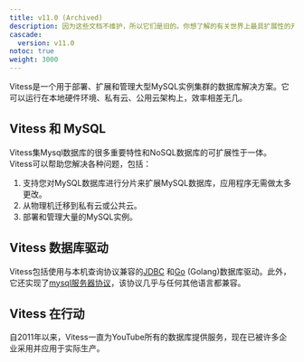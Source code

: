 ```yaml
---
title: v11.0 (Archived)
description: 因为这些文档不维护，所以它们是旧的。你想了解的有关世界上最具扩展性的开源MySQL平台的一切，都在这里
cascade:
  version: v11.0
notoc: true
weight: 3000
---
```


Vitess是一个用于部署、扩展和管理大型MySQL实例集群的数据库解决方案。它可以运行在本地硬件环境、私有云、公用云架构上，效率相差无几。

## Vitess 和 MySQL

Vitess集Mysql数据库的很多重要特性和NoSQL数据库的可扩展性于一体。 Vitess可以帮助您解决各种问题，包括：

1. 支持您对MySQL数据库进行分片来扩展MySQL数据库，应用程序无需做太多更改。
2. 从物理机迁移到私有云或公共云。
3. 部署和管理大量的MySQL实例。

## Vitess 数据库驱动

Vitess包括使用与本机查询协议兼容的[JDBC](https://github.com/vitessio/vitess/tree/master/java) 和[Go](https://godoc.org/vitess.io/vitess/go) (Golang)数据库驱动。此外，它还实现了[mysql服务器协议](https://dev.mysql.com/doc/internals/en/client-server-protocol.html)，该协议几乎与任何其他语言都兼容。

## Vitess 在行动

自2011年以来，Vitess一直为YouTube所有的数据库提供服务，现在已被许多企业采用并应用于实际生产。
